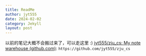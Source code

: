 ```yaml
---
title: ReadMe
author: jyt555
date: 2024-02-02
category: Jekyll
layout: post
---
```


以前的笔记大概不会搬过来了，可以走这里 :)
[jyt555/zju_cs: My note warehouse (github.com)](https://github.com/jyt555/zju_cs): `https://github.com/jyt555/zju_cs`
